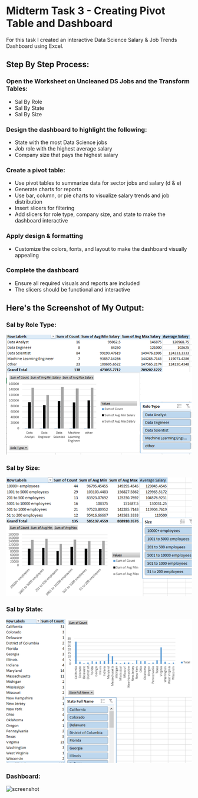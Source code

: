
# Midterm Task 3 - Creating Pivot Table and Dashboard
For this task I created an interactive Data Science Salary & Job Trends Dashboard using Excel.

## Step By Step Process:
### Open the Worksheet on Uncleaned DS Jobs and the Transform Tables:
- Sal By Role
- Sal By State
- Sal By Size
### Design the dashboard to highlight the following:
- State with the most Data Science jobs
- Job role with the highest average salary
- Company size that pays the highest salary
### Create a pivot table:
- Use pivot tables to summarize data for sector jobs and salary (d & e)
- Generate charts for reports
- Use bar, column, or pie charts to visualize salary trends and job distribution
- Insert slicers for filtering
- Add slicers for role type, company size, and state to make the dashboard interactive
### Apply design & formatting
- Customize the colors, fonts, and layout to make the dashboard visually appealing
### Complete the dashboard
- Ensure all required visuals and reports are included
- The slicers should be functional and interactive

## Here's the Screenshot of My Output:
### Sal by Role Type:
![screenshot](Images/Untitled7_20250423220303.png )
### Sal by Size:
![screenshot](Images/Untitled8_20250423220629.png )
### Sal by State:
![screenshot](Images/Untitled9_20250423220712.png)
### Dashboard: 
![screenshot](/Images/Untitled10_20250423220916.png)
